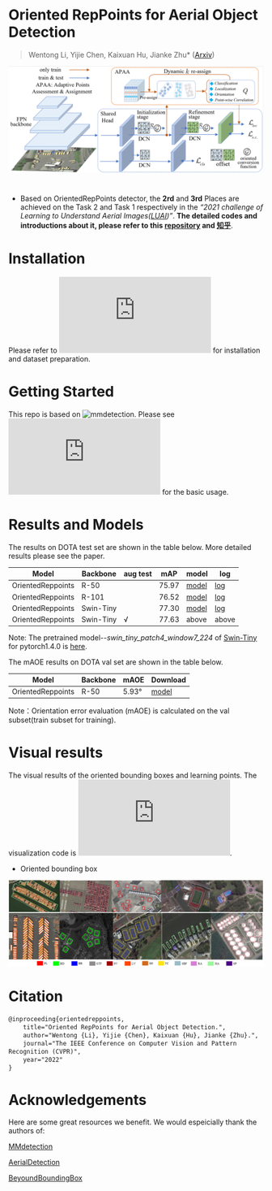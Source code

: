 # Oriented RepPoints for Aerial Object Detection
> Wentong Li, Yijie Chen, Kaixuan Hu, Jianke Zhu* ([Arxiv](https://arxiv.org/pdf/2105.11111v4.pdf))

<img src="https://github.com/LiWentomng/OrientedRepPoints/blob/main/docs/overallnetwork.png" width="800px">

# 
* Based on OrientedRepPoints detector, the **2rd**  and **3rd** Places are achieved on the Task 2 and Task 1 respectively in the *“2021 challenge of Learning to Understand Aerial Images([LUAI](https://captain-whu.github.io/LUAI2021/tasks.html))”*. **The detailed codes and introductions about it, please refer to this [repository](https://github.com/hukaixuan19970627/OrientedRepPoints_DOTA) and [知乎](https://zhuanlan.zhihu.com/p/422764914)**.


# Installation
Please refer to ![install.md](https://github.com/LiWentomng/OrientedRepPoints/blob/main/docs/install.md) for installation and dataset preparation.


# Getting Started 
This repo is based on ![mmdetection](https://github.com/open-mmlab/mmdetection). Please see ![getting_started.md](https://github.com/LiWentomng/OrientedRepPoints/blob/main/docs/getting_started.md) for the basic usage.

# Results and Models
The results on DOTA test set are shown in the table below. More detailed results please see the paper.

  Model| Backbone  |aug test| mAP | model| log
 ----  | ----- | ------  | ------| ------ | ------  
 OrientedReppoints| R-50| |75.97 |[model](https://drive.google.com/file/d/13c56u9IFRRdHH-YNmQfqb1y11f7xPfCR/view?usp=sharing) | [log](https://drive.google.com/file/d/1_lrj3gV27iM0v95AnSCRHUZDZWkdJFS_/view?usp=sharing)
 OrientedReppoints| R-101| |76.52 |[model](https://drive.google.com/file/d/1otXS3w0LVopsBKxyYbyQhF6mFDtTIJFX/view?usp=sharing) | [log]()
 OrientedReppoints| Swin-Tiny|    | 77.30|[model](https://drive.google.com/file/d/1dXDu1xrGg2OmISOXGiJlngNKtiELMCqT/view?usp=sharing) | [log](https://drive.google.com/file/d/1XaDbaV0zbi3lwmWqTQKpelfDEmsvLv6v/view?usp=sharing)
 OrientedReppoints| Swin-Tiny| √  | 77.63|above  |above

Note: The pretrained model--*swin_tiny_patch4_window7_224* of [Swin-Tiny](https://github.com/microsoft/Swin-Transformer) for pytorch1.4.0 is [here](https://drive.google.com/file/d/1ad4lxks68vngs_pCaqs9w_L-fGvtR7nQ/view?usp=sharing).

The mAOE results on DOTA val set are shown in the table below.

  Model| Backbone | mAOE | Download
 ----  | ----- | ------  | ------
 OrientedReppoints| R-50| 5.93° |[model](https://drive.google.com/file/d/1lGHehF57ObkAt0i9FITkp5yS6ULBZQjx/view?usp=sharing)

 Note：Orientation error evaluation (mAOE) is calculated on the val subset(train subset for training).

# Visual results
The visual results of the oriented bounding boxes and learning points. The visualization code is ![here](https://github.com/LiWentomng/OrientedRepPoints/blob/main/tools/parse_pkl/show_learning_points_and_boxes.py).

* Oriented bounding box

<img src="https://github.com/LiWentomng/OrientedRepPoints/blob/main/docs/visualization.png" width="800px">


# Citation
```shell
@inproceeding{orientedreppoints,
	title="Oriented RepPoints for Aerial Object Detection.",
	author="Wentong {Li}, Yijie {Chen}, Kaixuan {Hu}, Jianke {Zhu}.",
	journal="The IEEE Conference on Computer Vision and Pattern Recognition (CVPR)",
	year="2022"
}
```


#  Acknowledgements
Here are some great resources we benefit. We would espeicially thank the authors of:

[MMdetection](https://github.com/open-mmlab/mmdetection)

[AerialDetection](https://github.com/dingjiansw101/AerialDetection)

[BeyoundBoundingBox](https://github.com/sdl-guozonghao/beyondboundingbox)





